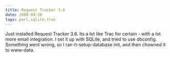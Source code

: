 ```yaml
---
title: Request Tracker 3.6
date: 2008-04-20
tags: perl,sqlite,trac
---
```

Just installed Request Tracker 3.6. Its a lot like Trac for certain - with a lot more email integration. I set it up with SQLite, and tried to use dbconfig. Something went wrong, so I ran rt-setup-database init, and then chowned it to www-data.

